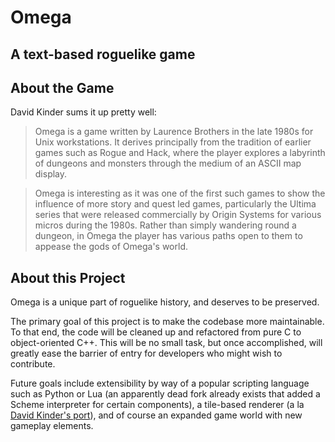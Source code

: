 Omega
=====
A text-based roguelike game
-----

About the Game
-----
David Kinder sums it up pretty well:

> Omega is a game written by Laurence Brothers in the late 1980s for Unix workstations. It derives principally from the tradition of earlier games such as Rogue and Hack, where the player explores a labyrinth of dungeons and monsters through the medium of an ASCII map display. 

> Omega is interesting as it was one of the first such games to show the influence of more story and quest led games, particularly the Ultima series that were released commercially by Origin Systems for various micros during the 1980s. Rather than simply wandering round a dungeon, in Omega the player has various paths open to them to appease the gods of Omega's world. 

About this Project
-----
Omega is a unique part of roguelike history, and deserves to be preserved.

The primary goal of this project is to make the codebase more maintainable. To that end, the code will be cleaned up and refactored from pure C to object-oriented C++. This will be no small task, but once accomplished, will greatly ease the barrier of entry for developers who might wish to contribute.

Future goals include extensibility by way of a popular scripting language such as Python or Lua (an apparently dead fork already exists that added a Scheme interpreter for certain components), a tile-based renderer (a la [David Kinder's port](http://github.com/DavidKinder/Omega)), and of course an expanded game world with new gameplay elements.
